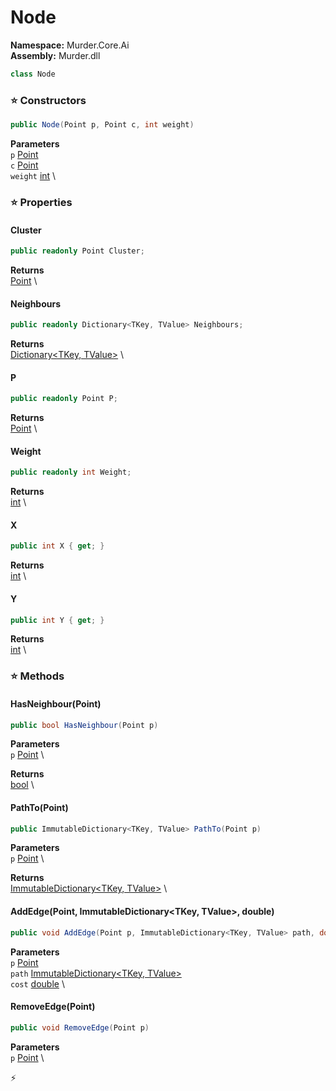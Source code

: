 # Node

**Namespace:** Murder.Core.Ai \
**Assembly:** Murder.dll

```csharp
class Node
```

### ⭐ Constructors
```csharp
public Node(Point p, Point c, int weight)
```

**Parameters** \
`p` [Point](../..//Murder/Core/Geometry/Point.html) \
`c` [Point](../..//Murder/Core/Geometry/Point.html) \
`weight` [int](https://learn.microsoft.com/en-us/dotnet/api/System.Int32?view=net-7.0) \

### ⭐ Properties
#### Cluster
```csharp
public readonly Point Cluster;
```

**Returns** \
[Point](../..//Murder/Core/Geometry/Point.html) \
#### Neighbours
```csharp
public readonly Dictionary<TKey, TValue> Neighbours;
```

**Returns** \
[Dictionary\<TKey, TValue\>](https://learn.microsoft.com/en-us/dotnet/api/System.Collections.Generic.Dictionary-2?view=net-7.0) \
#### P
```csharp
public readonly Point P;
```

**Returns** \
[Point](../..//Murder/Core/Geometry/Point.html) \
#### Weight
```csharp
public readonly int Weight;
```

**Returns** \
[int](https://learn.microsoft.com/en-us/dotnet/api/System.Int32?view=net-7.0) \
#### X
```csharp
public int X { get; }
```

**Returns** \
[int](https://learn.microsoft.com/en-us/dotnet/api/System.Int32?view=net-7.0) \
#### Y
```csharp
public int Y { get; }
```

**Returns** \
[int](https://learn.microsoft.com/en-us/dotnet/api/System.Int32?view=net-7.0) \
### ⭐ Methods
#### HasNeighbour(Point)
```csharp
public bool HasNeighbour(Point p)
```

**Parameters** \
`p` [Point](../..//Murder/Core/Geometry/Point.html) \

**Returns** \
[bool](https://learn.microsoft.com/en-us/dotnet/api/System.Boolean?view=net-7.0) \

#### PathTo(Point)
```csharp
public ImmutableDictionary<TKey, TValue> PathTo(Point p)
```

**Parameters** \
`p` [Point](../..//Murder/Core/Geometry/Point.html) \

**Returns** \
[ImmutableDictionary\<TKey, TValue\>](https://learn.microsoft.com/en-us/dotnet/api/System.Collections.Immutable.ImmutableDictionary-2?view=net-7.0) \

#### AddEdge(Point, ImmutableDictionary<TKey, TValue>, double)
```csharp
public void AddEdge(Point p, ImmutableDictionary<TKey, TValue> path, double cost)
```

**Parameters** \
`p` [Point](../..//Murder/Core/Geometry/Point.html) \
`path` [ImmutableDictionary\<TKey, TValue\>](https://learn.microsoft.com/en-us/dotnet/api/System.Collections.Immutable.ImmutableDictionary-2?view=net-7.0) \
`cost` [double](https://learn.microsoft.com/en-us/dotnet/api/System.Double?view=net-7.0) \

#### RemoveEdge(Point)
```csharp
public void RemoveEdge(Point p)
```

**Parameters** \
`p` [Point](../..//Murder/Core/Geometry/Point.html) \



⚡